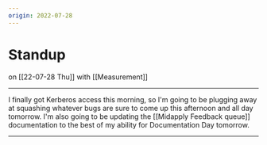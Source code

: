 ```yaml
---
origin: 2022-07-28
---
```

# Standup
on [[22-07-28 Thu]]
with [[Measurement]]

---
I finally got Kerberos access this morning, so I'm going to be plugging away at squashing whatever bugs are sure to come up this afternoon and all day tomorrow. I'm also going to be updating the [[Midapply Feedback queue]] documentation to the best of my ability for Documentation Day tomorrow.

---
